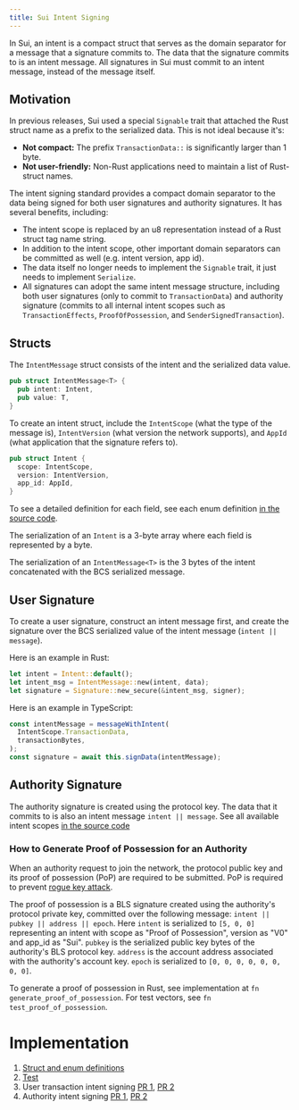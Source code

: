 ```yaml
---
title: Sui Intent Signing
---
```


In Sui, an intent is a compact struct that serves as the domain separator for a message that a signature commits to. The data that the signature commits to is an intent message. All signatures in Sui must commit to an intent message, instead of the message itself.

## Motivation

In previous releases, Sui used a special `Signable` trait that attached the Rust struct name as a prefix to the serialized data. This is not ideal because it's:
 * **Not compact:** The prefix `TransactionData::` is significantly larger than 1 byte.
 * **Not user-friendly:** Non-Rust applications need to maintain a list of Rust-struct names.

The intent signing standard provides a compact domain separator to the data being signed for both user signatures and authority signatures. It has several benefits, including:

 * The intent scope is replaced by an u8 representation instead of a Rust struct tag name string.
 * In addition to the intent scope, other important domain separators can be committed as well (e.g. intent version, app id).
 * The data itself no longer needs to implement the `Signable` trait, it just needs to implement `Serialize`.
 * All signatures can adopt the same intent message structure, including both user signatures (only to commit to `TransactionData`) and authority signature (commits to all internal intent scopes such as `TransactionEffects`, `ProofOfPossession`, and `SenderSignedTransaction`).

## Structs

The `IntentMessage` struct consists of the intent and the serialized data value.

```rust
pub struct IntentMessage<T> {
  pub intent: Intent,
  pub value: T,
}
```

To create an intent struct, include the `IntentScope` (what the type of the message is), `IntentVersion` (what version the network supports), and `AppId` (what application that the signature refers to).

```rust
pub struct Intent {
  scope: IntentScope,
  version: IntentVersion,
  app_id: AppId,
}
```

To see a detailed definition for each field, see each enum definition [in the source code](https://github.com/MystenLabs/sui/blob/0dc1a38f800fc2d8fabe11477fdef702058cf00d/crates/sui-types/src/intent.rs).

The serialization of an `Intent` is a 3-byte array where each field is represented by a byte.

The serialization of an `IntentMessage<T>` is the 3 bytes of the intent concatenated with the BCS serialized message.

## User Signature

To create a user signature, construct an intent message first, and create the signature over the BCS serialized value of the intent message (`intent || message`).

Here is an example in Rust:

```rust
let intent = Intent::default();
let intent_msg = IntentMessage::new(intent, data);
let signature = Signature::new_secure(&intent_msg, signer);
```

Here is an example in TypeScript:

```typescript
const intentMessage = messageWithIntent(
  IntentScope.TransactionData,
  transactionBytes,
);
const signature = await this.signData(intentMessage);
```

## Authority Signature

The authority signature is created using the protocol key. The data that it commits to is also an intent message `intent || message`. See all available intent scopes [in the source code](https://github.com/MystenLabs/sui/blob/0dc1a38f800fc2d8fabe11477fdef702058cf00d/crates/sui-types/src/intent.rs#L66)

### How to Generate Proof of Possession for an Authority

When an authority request to join the network, the protocol public key and its proof of possession (PoP) are required to be submitted. PoP is required to prevent [rogue key attack](https://crypto.stanford.edu/~dabo/pubs/papers/BLSmultisig.html).

The proof of possession is a BLS signature created using the authority's protocol private key, committed over the following message: `intent || pubkey || address || epoch`. Here `intent` is serialized to `[5, 0, 0]` representing an intent with scope as "Proof of Possession", version as "V0" and app_id as "Sui". `pubkey` is the serialized public key bytes of the authority's BLS protocol key. `address` is the account address associated with the authority's account key. `epoch` is serialized to `[0, 0, 0, 0, 0, 0, 0, 0]`. 

To generate a proof of possession in Rust, see implementation at `fn generate_proof_of_possession`. For test vectors, see `fn test_proof_of_possession`. 

# Implementation

1. [Struct and enum definitions](https://github.com/MystenLabs/sui/blob/0dc1a38f800fc2d8fabe11477fdef702058cf00d/crates/sui-types/src/intent.rs)
2. [Test](https://github.com/MystenLabs/sui/blob/d009e82fa35bda4f2b3e7a86a9529d36c32a8159/crates/sui-types/src/unit_tests/intent_tests.rs)
3. User transaction intent signing [PR 1](https://github.com/MystenLabs/sui/pull/6445), [PR 2](https://github.com/MystenLabs/sui/pull/8321)
4. Authority intent signing [PR 1](https://github.com/MystenLabs/sui/pull/8154), [PR 2](https://github.com/MystenLabs/sui/pull/8726)